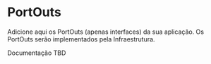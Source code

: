 # PortOuts

Adicione aqui os PortOuts (apenas interfaces) da sua aplicação.
Os PortOuts serão implementados pela Infraestrutura.

Documentação TBD

